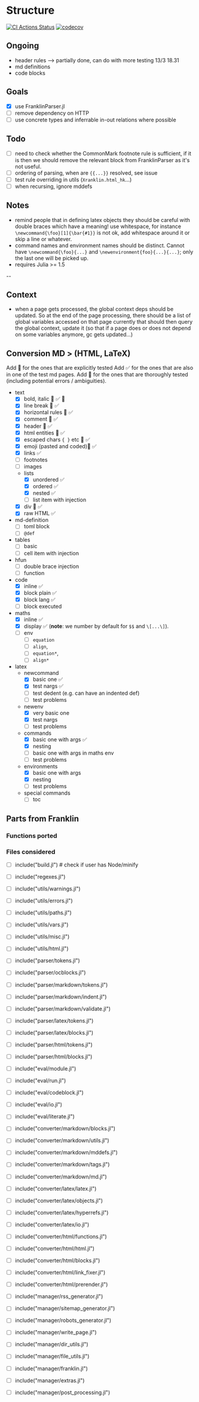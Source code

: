 # Structure


[![CI Actions Status](https://github.com/tlienart/Xranklin.jl/workflows/CI/badge.svg)](https://github.com/tlienart/Xranklin.jl/actions)
[![codecov](https://codecov.io/gh/tlienart/Xranklin.jl/branch/main/graph/badge.svg?token=7gUn1zIEXw)](https://codecov.io/gh/tlienart/Xranklin.jl)

## Ongoing

* header rules --> partially done, can do with more testing 13/3 18.31
* md definitions
* code blocks

## Goals

* [x] use FranklinParser.jl
* [ ] remove dependency on HTTP
* [ ] use concrete types and inferrable in-out relations where possible

## Todo

* [ ] need to check whether the CommonMark footnote rule is sufficient, if it is then we should remove the relevant block from FranklinParser as it's not useful.
* [ ] ordering of parsing, when are `{{...}}` resolved, see issue
* [ ] test rule overriding in utils (`Xranklin.html_hk`...)
* [ ] when recursing, ignore mddefs

## Notes

* remind people that in defining latex objects they should be careful with double braces which have a meaning! use whitespace, for instance `\newcommand{\foo}[1]{\bar{#1}}` is not ok, add whitespace around it or skip a line or whatever.
* command names and environment names should be distinct. Cannot have `\newcommand{\foo}{...}` and `\newenvironment{foo}{...}{...}`; only the last one will be picked up.
* requires Julia >= 1.5

--

## Context

* when a page gets processed, the global context deps should be updated. So at the end of the page processing, there should be a list of global variables accessed on that page currently that should then query the global context, update it (so that if a page does or does not depend on some variables anymore, gc gets updated...)

## Conversion MD > (HTML, LaTeX)

Add 🌴 for the ones that are explicitly tested
Add ✅ for the ones that are also in one of the test md pages.
Add 🚨 for the ones that are thoroughly tested (including potential errors / ambiguities).

* text
  * [x] bold, italic 🌴 ✅ 🚨
  * [x] line break 🌴 ✅
  * [x] horizontal rules 🌴 ✅
  * [x] comment 🌴 ✅
  * [x] header 🌴 ✅
  * [x] html entities 🌴 ✅
  * [x] escaped chars `{ }` etc 🌴 ✅
  * [x] emoji (pasted and coded)🌴 ✅
  * [x] links ✅
  * [ ] footnotes
  * [ ] images
  * lists
    * [x] unordered ✅
    * [x] ordered ✅
    * [x] nested ✅
    * [ ] list item with injection
  * [x] div 🌴 ✅
  * [x] raw HTML ✅
* md-definition
  * [ ] toml block
  * [ ] `@def`
* tables
  * [ ] basic
  * [ ] cell item with injection
* hfun
  * [ ] double brace injection
  * [ ] function
* code
  * [x] inline ✅
  * [x] block plain ✅
  * [x] block lang ✅
  * [ ] block executed
* maths
  * [x] inline ✅
  * [x] display ✅  (**note**: we number by default for `$$` and `\[...\]`).
  * [ ] env
    * [ ] `equation`
    * [ ] `align`,
    * [ ] `equation*`,
    * [ ] `align*`
* latex
  * newcommand
    * [x] basic one ✅
    * [x] test nargs ✅
    * [ ] test dedent (e.g. can have an indented def)
    * [ ] test problems
  * newenv
    * [x] very basic one
    * [x] test nargs
    * [ ] test problems
  * commands
    * [x] basic one with args ✅
    * [x] nesting
    * [ ] basic one with args in maths env
    * [ ] test problems
  * environments
    * [x] basic one with args
    * [x] nesting
    * [ ] test problems
  * special commands
    * [ ] toc

## Parts from Franklin

### Functions ported

### Files considered

* [ ] include("build.jl") # check if user has Node/minify
* [ ] include("regexes.jl")

* [ ] include("utils/warnings.jl")
* [ ] include("utils/errors.jl")
* [ ] include("utils/paths.jl")
* [ ] include("utils/vars.jl")
* [ ] include("utils/misc.jl")
* [ ] include("utils/html.jl")

* [ ] include("parser/tokens.jl")
* [ ] include("parser/ocblocks.jl")

* [ ] include("parser/markdown/tokens.jl")
* [ ] include("parser/markdown/indent.jl")
* [ ] include("parser/markdown/validate.jl")

* [ ] include("parser/latex/tokens.jl")
* [ ] include("parser/latex/blocks.jl")

* [ ] include("parser/html/tokens.jl")
* [ ] include("parser/html/blocks.jl")

* [ ] include("eval/module.jl")
* [ ] include("eval/run.jl")
* [ ] include("eval/codeblock.jl")
* [ ] include("eval/io.jl")
* [ ] include("eval/literate.jl")

* [ ] include("converter/markdown/blocks.jl")
* [ ] include("converter/markdown/utils.jl")
* [ ] include("converter/markdown/mddefs.jl")
* [ ] include("converter/markdown/tags.jl")
* [ ] include("converter/markdown/md.jl")

* [ ] include("converter/latex/latex.jl")
* [ ] include("converter/latex/objects.jl")
* [ ] include("converter/latex/hyperrefs.jl")
* [ ] include("converter/latex/io.jl")

* [ ] include("converter/html/functions.jl")
* [ ] include("converter/html/html.jl")
* [ ] include("converter/html/blocks.jl")
* [ ] include("converter/html/link_fixer.jl")
* [ ] include("converter/html/prerender.jl")

* [ ] include("manager/rss_generator.jl")
* [ ] include("manager/sitemap_generator.jl")
* [ ] include("manager/robots_generator.jl")
* [ ] include("manager/write_page.jl")
* [ ] include("manager/dir_utils.jl")
* [ ] include("manager/file_utils.jl")
* [ ] include("manager/franklin.jl")
* [ ] include("manager/extras.jl")
* [ ] include("manager/post_processing.jl")

